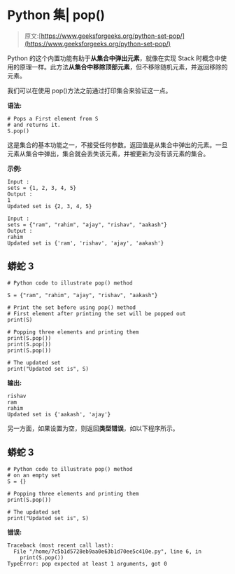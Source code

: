 # Python 集| pop()

> 原文:[https://www.geeksforgeeks.org/python-set-pop/](https://www.geeksforgeeks.org/python-set-pop/)

Python 的这个内置功能有助于**从集合中弹出元素**，就像在实现 Stack 时概念中使用的原理一样。此方法**从集合中移除顶部元素**，但不移除随机元素，并返回移除的元素。

我们可以在使用 pop()方法之前通过打印集合来验证这一点。

**语法:**

```
# Pops a First element from S
# and returns it.
S.pop()
```

这是集合的基本功能之一，不接受任何参数。返回值是从集合中弹出的元素。一旦元素从集合中弹出，集合就会丢失该元素，并被更新为没有该元素的集合。

**示例:**

```
Input : 
sets = {1, 2, 3, 4, 5}
Output : 
1
Updated set is {2, 3, 4, 5}

Input : 
sets = {"ram", "rahim", "ajay", "rishav", "aakash"}
Output :
rahim
Updated set is {'ram', 'rishav', 'ajay', 'aakash'}
```

## 蟒蛇 3

```
# Python code to illustrate pop() method

S = {"ram", "rahim", "ajay", "rishav", "aakash"}

# Print the set before using pop() method
# First element after printing the set will be popped out
print(S)

# Popping three elements and printing them
print(S.pop())
print(S.pop())
print(S.pop())

# The updated set
print("Updated set is", S)
```

**输出:**

```
rishav
ram
rahim
Updated set is {'aakash', 'ajay'}
```

另一方面，如果设置为空，则返回**类型错误**，如以下程序所示。

## 蟒蛇 3

```
# Python code to illustrate pop() method
# on an empty set
S = {}

# Popping three elements and printing them
print(S.pop())

# The updated set
print("Updated set is", S)
```

**错误:**

```
Traceback (most recent call last):
  File "/home/7c5b1d5728eb9aa0e63b1d70ee5c410e.py", line 6, in 
    print(S.pop())
TypeError: pop expected at least 1 arguments, got 0
```
